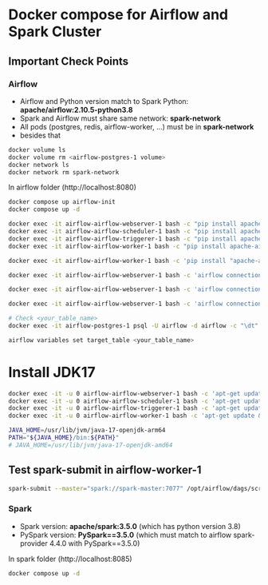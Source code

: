 # Docker compose for Airflow and Spark Cluster

## Important Check Points
### Airflow 
- Airflow and Python version match to Spark Python: **apache/airflow:2.10.5-python3.8**
- Spark and Airflow must share same network: **spark-network**
- All pods (postgres, redis, airflow-worker, ...) must be in **spark-network**
- besides that
```bash
docker volume ls
docker volume rm <airflow-postgres-1 volume>
docker network ls
docker network rm spark-network
```
In airflow folder (http://localhost:8080)
```bash
docker compose up airflow-init
docker compose up -d

docker exec -it airflow-airflow-webserver-1 bash -c "pip install apache-airflow-providers-apache-spark==4.4.0 pyspark==3.5.0"
docker exec -it airflow-airflow-scheduler-1 bash -c "pip install apache-airflow-providers-apache-spark==4.4.0 pyspark==3.5.0"
docker exec -it airflow-airflow-triggerer-1 bash -c "pip install apache-airflow-providers-apache-spark==4.4.0 pyspark==3.5.0"
docker exec -it airflow-airflow-worker-1 bash -c "pip install apache-airflow-providers-apache-spark==4.4.0 pyspark==3.5.0"

docker exec -it airflow-airflow-worker-1 bash -c 'pip install "apache-airflow-providers-amazon==8.29.0"'

docker exec -it airflow-airflow-webserver-1 bash -c 'airflow connections add "spark_default" --conn-type "spark" --conn-host "spark://spark-master:7077"'

docker exec -it airflow-airflow-webserver-1 bash -c 'airflow connections add "aws_default" --conn-type "aws" --conn-login "AWS_ACCESS_KEY_ID" --conn-password "AWS_SECRET_ACCESS_KEY"'

docker exec -it airflow-airflow-webserver-1 bash -c 'airflow connections add "my_postgres" --conn-type "postgres" --conn-host "airflow-postgres-1" --conn-database "airflow" --conn-login "airflow" --conn-password "airflow" --conn-port "5432"'

# Check <your_table_name>
docker exec -it airflow-postgres-1 psql -U airflow -d airflow -c "\dt"

airflow variables set target_table <your_table_name>
```

# Install JDK17
```bash
docker exec -it -u 0 airflow-airflow-webserver-1 bash -c 'apt-get update && apt-get install -y openjdk-17-jdk && apt-get clean && rm -rf /var/lib/apt/lists/*'
docker exec -it -u 0 airflow-airflow-scheduler-1 bash -c 'apt-get update && apt-get install -y openjdk-17-jdk && apt-get clean && rm -rf /var/lib/apt/lists/*'
docker exec -it -u 0 airflow-airflow-triggerer-1 bash -c 'apt-get update && apt-get install -y openjdk-17-jdk && apt-get clean && rm -rf /var/lib/apt/lists/*'
docker exec -it -u 0 airflow-airflow-worker-1 bash -c 'apt-get update && apt-get install -y openjdk-17-jdk && apt-get clean && rm -rf /var/lib/apt/lists/*'

JAVA_HOME=/usr/lib/jvm/java-17-openjdk-arm64
PATH="${JAVA_HOME}/bin:${PATH}"
# JAVA_HOME=/usr/lib/jvm/java-17-openjdk-amd64
```

## Test spark-submit in airflow-worker-1
```bash
spark-submit --master="spark://spark-master:7077" /opt/airflow/dags/scripts/spark_udf_job.py
```

### Spark
 - Spark version: **apache/spark:3.5.0** (which has python version 3.8)
 - PySpark version: **PySpark==3.5.0** (which must match to airflow spark-provider 4.4.0 with PySpark==3.5.0)

In spark folder (http://localhost:8085)
 ```bash
docker compose up -d
 ```